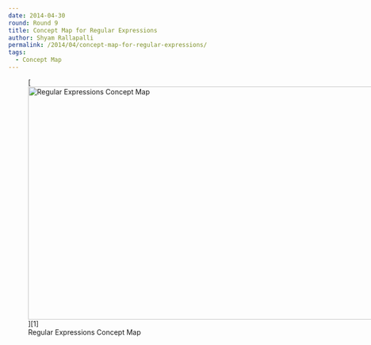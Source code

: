 ```yaml
---
date: 2014-04-30
round: Round 9
title: Concept Map for Regular Expressions
author: Shyam Rallapalli
permalink: /2014/04/concept-map-for-regular-expressions/
tags:
  - Concept Map
---
```

<figure id="attachment_6853" style="width: 707px;" class="wp-caption alignleft">[<img class="size-large wp-image-6853" alt="Regular Expressions Concept Map" src="/software-carpentry-training-website/uploads/2014/04/IMAG0051-1024x682.jpg" width="707" height="470" />][1]<figcaption class="wp-caption-text">Regular Expressions Concept Map</figcaption></figure>

 [1]: /software-carpentry-training-website/uploads/2014/04/IMAG0051.jpg
